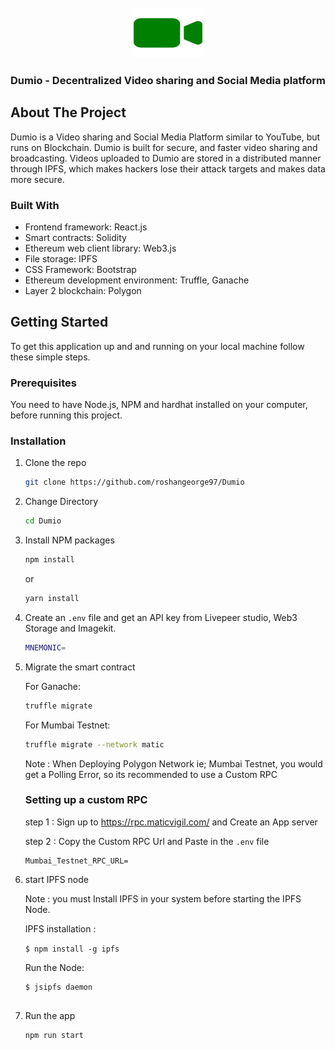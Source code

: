 <div id="top"></div>

<br />
<div align="center">
  <a href="https://github.com/roshangeorge97/Dumio">
 <img src="https://raw.githubusercontent.com/roshangeorge97/Dumio/src/video-camera.png" alt="Logo" width="110" height="80">
  </a>

<h3 align="center">Dumio - Decentralized Video sharing and Social Media platform</h3>

</div>

## About The Project


Dumio is a Video sharing and Social Media Platform similar to YouTube, but runs on Blockchain. Dumio is built for secure, and faster video sharing and broadcasting. Videos uploaded to Dumio are stored in a distributed manner through IPFS, which makes hackers lose their attack targets and makes data more secure.


### Built With

- Frontend framework: React.js
- Smart contracts: Solidity
- Ethereum web client library: Web3.js
- File storage: IPFS
- CSS Framework: Bootstrap
- Ethereum development environment: Truffle, Ganache
- Layer 2 blockchain: Polygon

<!-- GETTING STARTED -->

## Getting Started

To get this application up and and running on your local machine follow these simple steps.

### Prerequisites

You need to have Node.js, NPM and hardhat installed on your computer, before running this project.

### Installation

1. Clone the repo
   ```sh
   git clone https://github.com/roshangeorge97/Dumio
   
   ```
   
2. Change Directory
   ```sh
   cd Dumio
   
   ```

3. Install NPM packages

   ```sh
   npm install
   ```

   or

   ```sh
   yarn install
   ```
4. Create an `.env` file and get an API key from Livepeer studio, Web3 Storage and Imagekit. 
   ```sh
   MNEMONIC=
   ```
5. Migrate the smart contract

   For Ganache:
   ```sh
   truffle migrate
   ```
   
   For Mumbai Testnet:
      ```sh
   truffle migrate --network matic
   ```

   Note : When Deploying Polygon Network ie; Mumbai Testnet, you would get a Polling Error, so its recommended to use a Custom RPC
   
   ### Setting up a custom RPC
   
   step 1 : Sign up to  https://rpc.maticvigil.com/ and Create an App server
   
   step 2 : Copy the Custom RPC Url and Paste in the `.env` file
   
   ```
   Mumbai_Testnet_RPC_URL=
   ```
   


6. start IPFS node

   Note : you must Install IPFS in your system before starting the IPFS Node.
   
   IPFS installation :
   
   ``
   $ npm install -g ipfs
   ``
   
   Run the Node:
   
   ```
   $ jsipfs daemon
 

7. Run the app

   ```sh
   npm run start
   ```
